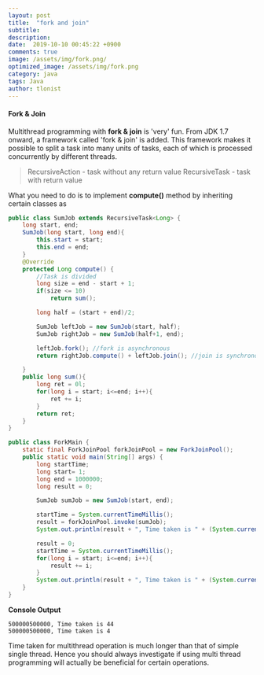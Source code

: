 ```yaml
---
layout: post
title:  "fork and join"
subtitle:
description:
date:  2019-10-10 00:45:22 +0900
comments: true
image: /assets/img/fork.png/
optimized_image: /assets/img/fork.png
category: java
tags: Java
author: tlonist
---
```


#### Fork & Join

Multithread programming with **fork & join** is 'very' fun.
From JDK 1.7 onward, a framework called 'fork & join' is added. This framework makes it possible to split a task into many units of tasks, each of which is processed concurrently by different threads.


>RecursiveAction - task without any return value
>RecursiveTask - task with return value

What you need to do is to implement **compute()** method by inheriting certain classes as

```java
public class SumJob extends RecursiveTask<Long> { 
    long start, end;
    SumJob(long start, long end){
        this.start = start;
        this.end = end;
    }
    @Override
    protected Long compute() {
        //Task is divided 
        long size = end - start + 1;
        if(size <= 10)
            return sum();

        long half = (start + end)/2;

        SumJob leftJob = new SumJob(start, half);
        SumJob rightJob = new SumJob(half+1, end);

        leftJob.fork(); //fork is asynchronous
        return rightJob.compute() + leftJob.join(); //join is synchronous

    }
    public long sum(){
        long ret = 0l;
        for(long i = start; i<=end; i++){
            ret += i;
        }
        return ret;
    }
}

public class ForkMain {
    static final ForkJoinPool forkJoinPool = new ForkJoinPool();
    public static void main(String[] args) {
        long startTime;
        long start= 1;
        long end = 1000000;
        long result = 0;

        SumJob sumJob = new SumJob(start, end);

        startTime = System.currentTimeMillis();
        result = forkJoinPool.invoke(sumJob);
        System.out.println(result + ", Time taken is " + (System.currentTimeMillis()-startTime));

        result = 0;
        startTime = System.currentTimeMillis();
        for(long i = start; i<=end; i++){
            result += i;
        }
        System.out.println(result + ", Time taken is " + (System.currentTimeMillis()-startTime));
    }
}
```

**Console Output**
```console
500000500000, Time taken is 44
500000500000, Time taken is 4
```

Time taken for multithread operation is much longer than that of simple single thread. Hence you should always investigate if using multi thread programming will actually be beneficial for certain operations.